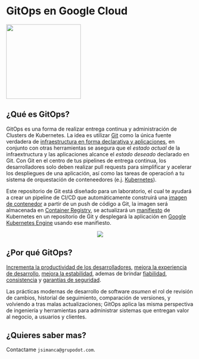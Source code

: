 # GitOps en Google Cloud<!-- omit in toc -->

<p align="left"><img src="https://cloud.google.com/images/social-icon-google-cloud-1200-630.png" width="200px"/></p>

## ¿Qué es GitOps? <!-- omit in toc -->

GitOps es una forma de realizar entrega continua y administración de Clusters de Kubernetes. La idea es utilizar [Git](https://git-scm.com/) como la única fuente verdadera de [infraestructura en forma declarativa y aplicaciones](https://en.wikipedia.org/wiki/Infrastructure_as_code), en conjunto con otras herramientas se asegura que el _estado actual_ de la infraextructura y las aplicaciones alcance el _estado deseado_ declarado en Git. Con Git en el centro de tus pipelines de entrega continua, los desarrolladores solo deben realizar pull requests para simplificar y acelerar los despliegues de una aplicación, así como las tareas de operacioń a tu sistema de orquestación de conteneedores (e.j. [Kubernetes](https://kubernetes.io/)).

Este repositorio de Git está diseñado para un laboratorio, el cual te ayudará a crear un pipeline de CI/CD que automáticamente construirá una [imagen de contenedor](https://www.docker.com/resources/what-container) a partir de un push de código a Git, la imagen será almacenada en [Container Registry](https://cloud.google.com/container-registry/docs), se actualizará un [manifiesto](https://kubernetes.io/docs/reference/glossary/?all=true#term-manifest) de Kubernetes en un repositorio de Git y desplegará la aplicación en [Google Kubernetes Engine](https://cloud.google.com/kubernetes-engine/docs) usando ese manifiesto.

<p align="center"><img src="https://cloud.google.com/kubernetes-engine/images/gitops-tutorial-pipeline-architecture.svg" /></p>


## ¿Por qué GitOps? <!-- omit in toc -->

[Incrementa la productividad de los desarrolladores](https://www.weave.works/technologies/gitops/#key-benefits), [mejora la experiencia de desarrollo](https://www.weave.works/technologies/gitops/#key-benefits), [mejora la estabilidad](https://www.weave.works/technologies/gitops/#key-benefits), ademas de brindar [fiabilidad](https://www.weave.works/technologies/gitops/#key-benefits), [consistencia](https://www.weave.works/technologies/gitops/#key-benefits) y [garantías de seguridad](https://www.weave.works/technologies/gitops/#key-benefits).

Las prácticas modernas de desarrollo de software _asumen_ el rol de revisión de cambios, historial de seguimiento, comparación de versiones, y volviendo a tras malas actualizaciones; GitOps aplica las misma perspectiva de ingeniería y herramientas para administrar sistemas que entregan valor al negocio, a usuarios y clientes.

## ¿Quieres saber mas? <!-- omit in toc -->

Contactame `jsimanca@grupodot.com`.